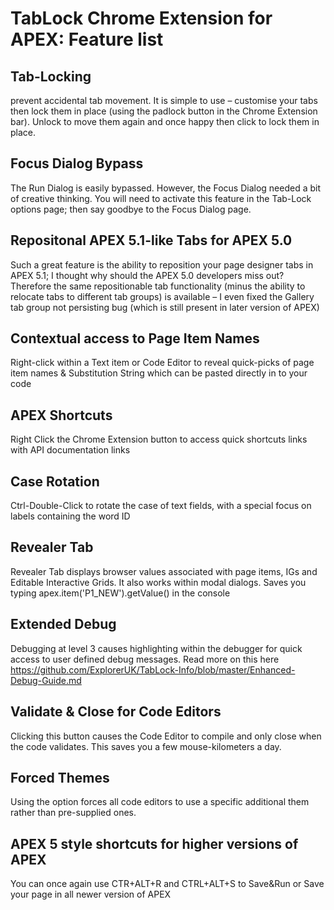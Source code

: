# TabLock Chrome Extension for APEX: Feature list



## Tab-Locking
prevent accidental tab movement. It is simple to use – customise your tabs then lock them in place (using the padlock button in the Chrome Extension bar). Unlock to move them again and once happy then click to lock them in place.

## Focus Dialog Bypass
The Run Dialog is easily bypassed. However, the Focus Dialog needed a bit of creative thinking. You will need to activate this feature in the Tab-Lock options page; then say goodbye to the Focus Dialog page.

## Repositonal APEX 5.1-like Tabs for APEX 5.0
Such a great feature is the ability to reposition your page designer tabs in APEX 5.1; I thought why should the APEX 5.0 developers miss out? Therefore the same repositionable tab functionality (minus the ability to relocate tabs to different tab groups) is available – I even fixed the Gallery tab group not persisting bug (which is still present in later version of APEX)

## Contextual access to Page Item Names
Right-click within a Text item or Code Editor to reveal quick-picks of page item names & Substitution String which can be pasted directly in to your code

## APEX Shortcuts
Right Click the Chrome Extension button to access quick shortcuts links with API documentation links

## Case Rotation
Ctrl-Double-Click to rotate the case of text fields, with a special focus on labels containing the word ID

## Revealer Tab
Revealer Tab displays browser values associated with page items, IGs and Editable Interactive Grids. It also works within modal dialogs. Saves you typing apex.item('P1_NEW').getValue() in the console

## Extended Debug
Debugging at level 3 causes highlighting within the debugger for quick access to user defined debug messages. Read more on this here
https://github.com/ExplorerUK/TabLock-Info/blob/master/Enhanced-Debug-Guide.md

## Validate & Close for Code Editors
Clicking this button causes the Code Editor to compile and only close when the code validates. This saves you a few mouse-kilometers a day.

## Forced Themes
Using the option forces all code editors to use a specific additional them rather than pre-supplied ones. 

## APEX 5 style shortcuts for higher versions of APEX
You can once again use CTR+ALT+R and CTRL+ALT+S to Save&Run or Save your page in all newer version of APEX
